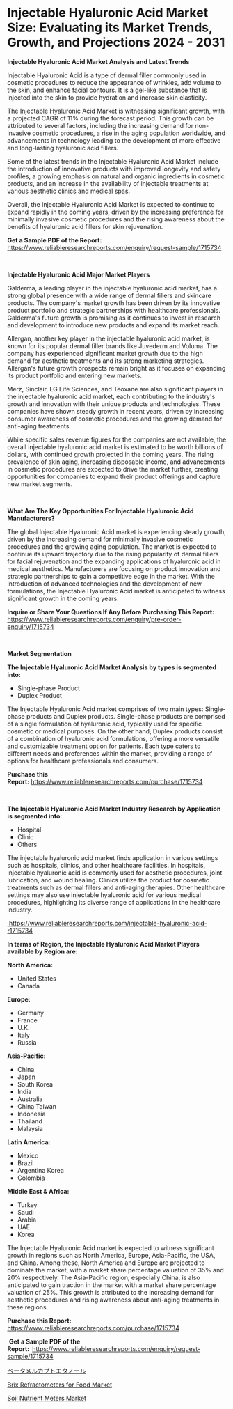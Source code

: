 <p><h1>Injectable Hyaluronic Acid Market Size: Evaluating its Market Trends, Growth, and Projections 2024 - 2031</h1></p><p><strong>Injectable Hyaluronic Acid Market Analysis and Latest Trends</strong></p>
<p><p>Injectable Hyaluronic Acid is a type of dermal filler commonly used in cosmetic procedures to reduce the appearance of wrinkles, add volume to the skin, and enhance facial contours. It is a gel-like substance that is injected into the skin to provide hydration and increase skin elasticity.</p><p>The Injectable Hyaluronic Acid Market is witnessing significant growth, with a projected CAGR of 11% during the forecast period. This growth can be attributed to several factors, including the increasing demand for non-invasive cosmetic procedures, a rise in the aging population worldwide, and advancements in technology leading to the development of more effective and long-lasting hyaluronic acid fillers.</p><p>Some of the latest trends in the Injectable Hyaluronic Acid Market include the introduction of innovative products with improved longevity and safety profiles, a growing emphasis on natural and organic ingredients in cosmetic products, and an increase in the availability of injectable treatments at various aesthetic clinics and medical spas.</p><p>Overall, the Injectable Hyaluronic Acid Market is expected to continue to expand rapidly in the coming years, driven by the increasing preference for minimally invasive cosmetic procedures and the rising awareness about the benefits of hyaluronic acid fillers for skin rejuvenation.</p></p>
<p><strong>Get a Sample PDF of the Report:&nbsp;</strong> <a href="https://www.reliableresearchreports.com/enquiry/request-sample/1715734">https://www.reliableresearchreports.com/enquiry/request-sample/1715734</a></p>
<p>&nbsp;</p>
<p><strong>Injectable Hyaluronic Acid Major Market Players</strong></p>
<p><p>Galderma, a leading player in the injectable hyaluronic acid market, has a strong global presence with a wide range of dermal fillers and skincare products. The company's market growth has been driven by its innovative product portfolio and strategic partnerships with healthcare professionals. Galderma's future growth is promising as it continues to invest in research and development to introduce new products and expand its market reach.</p><p>Allergan, another key player in the injectable hyaluronic acid market, is known for its popular dermal filler brands like Juvederm and Voluma. The company has experienced significant market growth due to the high demand for aesthetic treatments and its strong marketing strategies. Allergan's future growth prospects remain bright as it focuses on expanding its product portfolio and entering new markets.</p><p>Merz, Sinclair, LG Life Sciences, and Teoxane are also significant players in the injectable hyaluronic acid market, each contributing to the industry's growth and innovation with their unique products and technologies. These companies have shown steady growth in recent years, driven by increasing consumer awareness of cosmetic procedures and the growing demand for anti-aging treatments.</p><p>While specific sales revenue figures for the companies are not available, the overall injectable hyaluronic acid market is estimated to be worth billions of dollars, with continued growth projected in the coming years. The rising prevalence of skin aging, increasing disposable income, and advancements in cosmetic procedures are expected to drive the market further, creating opportunities for companies to expand their product offerings and capture new market segments.</p></p>
<p>&nbsp;</p>
<p><strong>What Are The Key Opportunities For Injectable Hyaluronic Acid Manufacturers?</strong></p>
<p><p>The global Injectable Hyaluronic Acid market is experiencing steady growth, driven by the increasing demand for minimally invasive cosmetic procedures and the growing aging population. The market is expected to continue its upward trajectory due to the rising popularity of dermal fillers for facial rejuvenation and the expanding applications of hyaluronic acid in medical aesthetics. Manufacturers are focusing on product innovation and strategic partnerships to gain a competitive edge in the market. With the introduction of advanced technologies and the development of new formulations, the Injectable Hyaluronic Acid market is anticipated to witness significant growth in the coming years.</p></p>
<p><strong>Inquire or Share Your Questions If Any Before Purchasing This Report:</strong> <a href="https://www.reliableresearchreports.com/enquiry/pre-order-enquiry/1715734">https://www.reliableresearchreports.com/enquiry/pre-order-enquiry/1715734</a></p>
<p>&nbsp;</p>
<p><strong>Market Segmentation</strong></p>
<p><strong>The Injectable Hyaluronic Acid Market Analysis by types is segmented into:</strong></p>
<p><ul><li>Single-phase Product</li><li>Duplex Product</li></ul></p>
<p><p>The Injectable Hyaluronic Acid market comprises of two main types: Single-phase products and Duplex products. Single-phase products are comprised of a single formulation of hyaluronic acid, typically used for specific cosmetic or medical purposes. On the other hand, Duplex products consist of a combination of hyaluronic acid formulations, offering a more versatile and customizable treatment option for patients. Each type caters to different needs and preferences within the market, providing a range of options for healthcare professionals and consumers.</p></p>
<p><strong>Purchase this Report:&nbsp;</strong><a href="https://www.reliableresearchreports.com/purchase/1715734">https://www.reliableresearchreports.com/purchase/1715734</a></p>
<p>&nbsp;</p>
<p><strong>The Injectable Hyaluronic Acid Market Industry Research by Application is segmented into:</strong></p>
<p><ul><li>Hospital</li><li>Clinic</li><li>Others</li></ul></p>
<p><p>The injectable hyaluronic acid market finds application in various settings such as hospitals, clinics, and other healthcare facilities. In hospitals, injectable hyaluronic acid is commonly used for aesthetic procedures, joint lubrication, and wound healing. Clinics utilize the product for cosmetic treatments such as dermal fillers and anti-aging therapies. Other healthcare settings may also use injectable hyaluronic acid for various medical procedures, highlighting its diverse range of applications in the healthcare industry.</p></p>
<p><a href="https://www.reliableresearchreports.com/injectable-hyaluronic-acid-r1715734">&nbsp;https://www.reliableresearchreports.com/injectable-hyaluronic-acid-r1715734</a></p>
<p><strong>In terms of Region, the Injectable Hyaluronic Acid Market Players available by Region are:</strong></p>
<p>
    <p> <strong> North America: </strong>
        <ul>
            <li>United States</li>
            <li>Canada</li>
        </ul>
        </p> 
    <p> <strong> Europe: </strong>
        <ul>
            <li>Germany</li>
            <li>France</li>
            <li>U.K.</li>
            <li>Italy</li>
            <li>Russia</li>
        </ul>
        </p> 
    <p> <strong> Asia-Pacific: </strong>
        <ul>
            <li>China</li>
            <li>Japan</li>
            <li>South Korea</li>
            <li>India</li>
            <li>Australia</li>
            <li>China Taiwan</li>
            <li>Indonesia</li>
            <li>Thailand</li>
            <li>Malaysia</li>
        </ul>
        </p> 
    <p> <strong> Latin America: </strong>
        <ul>
            <li>Mexico</li>
            <li>Brazil</li>
            <li>Argentina Korea</li>
            <li>Colombia</li>
        </ul>
        </p> 
    <p> <strong> Middle East & Africa: </strong>
        <ul>
            <li>Turkey</li>
            <li>Saudi</li>
            <li>Arabia</li>
            <li>UAE</li>
            <li>Korea</li>
        </ul>
    </p>
    </p>
<p><p>The Injectable Hyaluronic Acid market is expected to witness significant growth in regions such as North America, Europe, Asia-Pacific, the USA, and China. Among these, North America and Europe are projected to dominate the market, with a market share percentage valuation of 35% and 20% respectively. The Asia-Pacific region, especially China, is also anticipated to gain traction in the market with a market share percentage valuation of 25%. This growth is attributed to the increasing demand for aesthetic procedures and rising awareness about anti-aging treatments in these regions.</p></p>
<p><strong>Purchase this Report: </strong><a href="https://www.reliableresearchreports.com/purchase/1715734">https://www.reliableresearchreports.com/purchase/1715734</a></p>
<p>&nbsp;<strong>Get a Sample PDF of the Report:&nbsp;&nbsp;</strong><a href="https://www.reliableresearchreports.com/enquiry/request-sample/1715734">https://www.reliableresearchreports.com/enquiry/request-sample/1715734</a></p>
<p><strong></strong></p>
<p><p><a href="https://github.com/KaliMetz2023/Market-Research-Report-List-1/blob/main/6973039168227.md">ベータメルカプトエタノール</a></p><p><a href="https://github.com/jahid123ahm/Market-Research-Report-List-1/blob/main/brix-refractometers-for-food-market.md">Brix Refractometers for Food Market</a></p><p><a href="https://github.com/ajohirul8010/Market-Research-Report-List-1/blob/main/soil-nutrient-meters-market.md">Soil Nutrient Meters Market</a></p></p>
